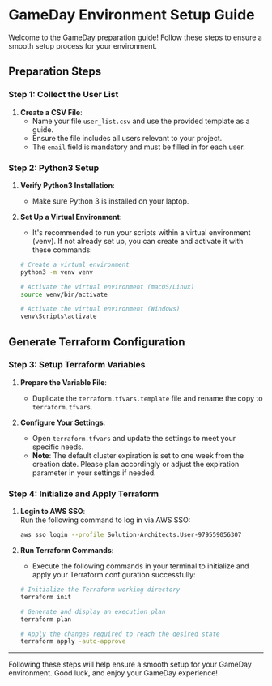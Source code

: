 # GameDay Environment Setup Guide

Welcome to the GameDay preparation guide! Follow these steps to ensure a smooth setup process for your environment.

## Preparation Steps

### Step 1: Collect the User List

1. **Create a CSV File**: 
   - Name your file `user_list.csv` and use the provided template as a guide.
   - Ensure the file includes all users relevant to your project.
   - The `email` field is mandatory and must be filled in for each user.

### Step 2: Python3 Setup

1. **Verify Python3 Installation**:
   - Make sure Python 3 is installed on your laptop.
   
2. **Set Up a Virtual Environment**:
   - It's recommended to run your scripts within a virtual environment (venv). If not already set up, you can create and activate it with these commands:

   ```bash
   # Create a virtual environment
   python3 -m venv venv

   # Activate the virtual environment (macOS/Linux)
   source venv/bin/activate

   # Activate the virtual environment (Windows)
   venv\Scripts\activate
   ```

## Generate Terraform Configuration

### Step 3: Setup Terraform Variables

1. **Prepare the Variable File**:
   - Duplicate the `terraform.tfvars.template` file and rename the copy to `terraform.tfvars`.

2. **Configure Your Settings**:
   - Open `terraform.tfvars` and update the settings to meet your specific needs.   
   - **Note**: The default cluster expiration is set to one week from the creation date. Please plan accordingly or adjust the expiration parameter in your settings if needed.  

### Step 4: Initialize and Apply Terraform

1. **Login to AWS SSO**:  
   Run the following command to log in via AWS SSO:  
   ```bash
   aws sso login --profile Solution-Architects.User-979559056307
   ```

2. **Run Terraform Commands**:
   - Execute the following commands in your terminal to initialize and apply your Terraform configuration successfully:

   ```bash
   # Initialize the Terraform working directory
   terraform init

   # Generate and display an execution plan
   terraform plan

   # Apply the changes required to reach the desired state
   terraform apply -auto-approve
   ```

---

Following these steps will help ensure a smooth setup for your GameDay environment. Good luck, and enjoy your GameDay experience!
